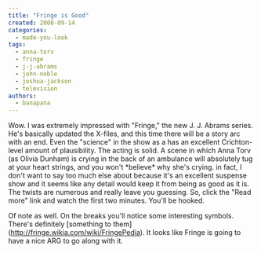 ```yaml
---
title: "Fringe is Good"
created: 2008-09-14
categories: 
  - made-you-look
tags: 
  - anna-torv
  - fringe
  - j-j-abrams
  - john-noble
  - joshua-jackson
  - television
authors: 
  - banapana
---
```


Wow. I was extremely impressed with "Fringe," the new J. J. Abrams series. He's basically updated the X-files, and this time there will be a story arc with an end. Even the "science" in the show as a has an excellent Crichton-level amount of plausibility. The acting is solid. A scene in which Anna Torv (as Olivia Dunham) is crying in the back of an ambulance will absolutely tug at your heart strings, and you won't \*believe\* why she's crying. in fact, I don't want to say too much else about because it's an excellent suspense show and it seems like any detail would keep it from being as good as it is. The twists are numerous and really leave you guessing. So, click the "Read more" link and watch the first two minutes. You'll be hooked.

Of note as well. On the breaks you'll notice some interesting symbols. There's definitely \[something to them\](http://fringe.wikia.com/wiki/FringePedia). It looks like Fringe is going to have a nice ARG to go along with it.
